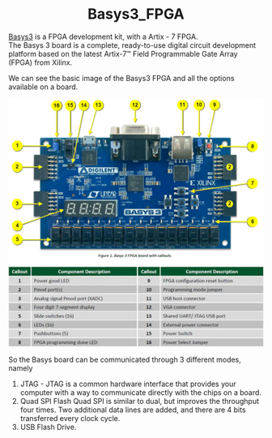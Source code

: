 # <h1 align="center">Basys3_FPGA
[Basys3](https://reference.digilentinc.com/programmable-logic/basys-3/start) is a FPGA development kit, with a Artix - 7 FPGA.
<br>The Basys 3 board is a complete, ready-to-use digital circuit development platform based on the latest Artix-7™ Field Programmable Gate Array (FPGA) from Xilinx.

  We can see the basic image of the Basys3 FPGA and all the options available on a board.
  
  ![FPGA](https://github.com/bharath19-gs/Basys3_FPGA/blob/04320b8a0a0f3c867e479ae638198d5f4c51c906/Images/basys3.jpg)
  
  So the Basys board can be communicated through 3 different modes, namely
  
  1.  JTAG - JTAG is a common hardware interface that provides your computer with a way to communicate directly with the chips on a board.
  2.  Quad SPI Flash Quad SPI is similar to dual, but improves the throughput four times. Two additional data lines are added, and there are 4 bits transferred every clock cycle.
  3.  USB Flash Drive.
